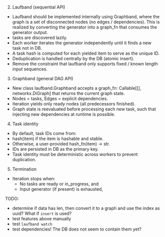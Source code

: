 2. Laufband (sequential API)
- Laufband should be implemented internally using Graphband, where the graph is a set of disconnected nodes (no edges / dependencies). This is realized by converting the generator into a graph_fn that consumes the generator output.
- tasks are discovered lazily.
- Each worker iterates the generator independently until it finds a new task not in DB.
- A task hash is computed for each yielded item to serve as the unique ID.
- Deduplication is handled centrally by the DB (atomic insert).
- Remove the constraint that laufband only supports fixed / known length input sequences.

3. Graphband (general DAG API)
- New class laufband.Graphband accepts a graph_fn: Callable[[], networkx.DiGraph] that returns the current graph state.
- Nodes = tasks, Edges = explicit dependencies.
- Iteration yields only ready nodes (all predecessors finished).
- Graph state is reevaluated before processing each new task, such that injecting new dependencies at runtime is possible.


4. Task identity
- By default, task IDs come from:
- hash(item) if the item is hashable and stable.
- Otherwise, a user-provided hash_fn(item) → str.
- IDs are persisted in DB as the primary key.
- Task identity must be deterministic across workers to prevent duplication.


5. Termination
- Iteration stops when:
    - No tasks are ready or in_progress, and
    - Input generator (if present) is exhausted,

TODO:
- determine if data has len, then convert it to a graph and use the index as uuid? What if `insert` is used?
- test features above manually
- test `laufband watch`
- test dependencies! The DB does not seem to contain them yet?
